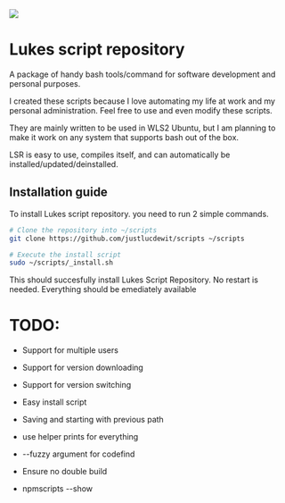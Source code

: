 <img src="./assets/LSR_trans_white.png" />

# Lukes script repository
A package of handy bash tools/command for software development and personal purposes.

I created these scripts because I love automating my life at work and my personal administration. Feel free to use and even modify these scripts.

They are mainly written to be used in WLS2 Ubuntu, but I am planning to make it work on any system that supports bash out of the box.

LSR is easy to use, compiles itself, and can automatically be installed/updated/deinstalled.

## Installation guide
To install Lukes script repository. you need to run 2 simple commands.

```bash
# Clone the repository into ~/scripts
git clone https://github.com/justlucdewit/scripts ~/scripts

# Execute the install script
sudo ~/scripts/_install.sh
```

This should succesfully install Lukes Script Repository. No restart is needed.
Everything should be emediately available

# TODO:
 - Support for multiple users
 - Support for version downloading
 - Support for version switching
 - Easy install script

 - Saving and starting with previous path
 - use helper prints for everything
 - --fuzzy argument for codefind
 - Ensure no double build
 - npmscripts --show